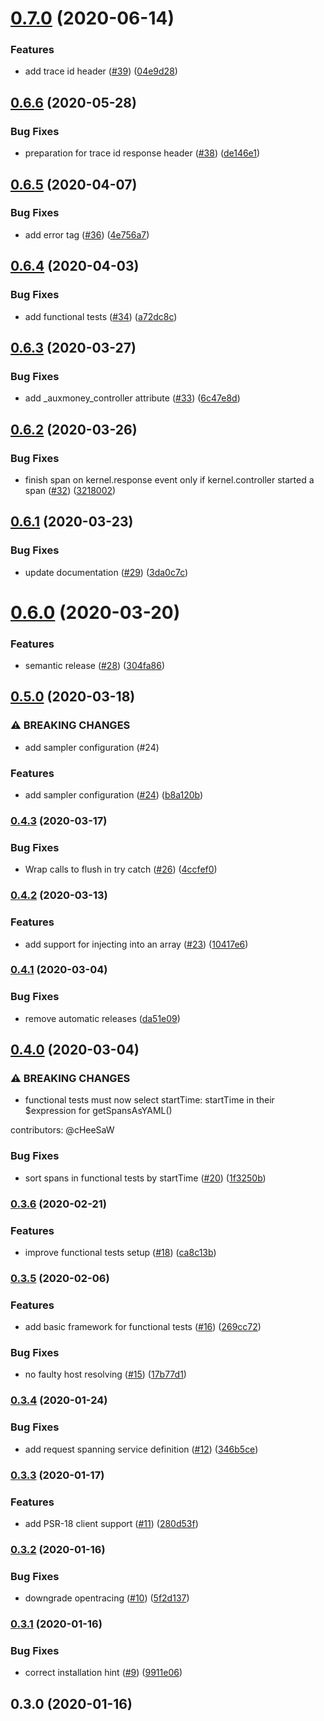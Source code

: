 # [0.7.0](https://github.com/auxmoney/OpentracingBundle-core/compare/v0.6.6...v0.7.0) (2020-06-14)


### Features

* add trace id header ([#39](https://github.com/auxmoney/OpentracingBundle-core/issues/39)) ([04e9d28](https://github.com/auxmoney/OpentracingBundle-core/commit/04e9d28d1869c6b9f4816cb1f6ef44017c0c8138))

## [0.6.6](https://github.com/auxmoney/OpentracingBundle-core/compare/v0.6.5...v0.6.6) (2020-05-28)


### Bug Fixes

* preparation for trace id response header ([#38](https://github.com/auxmoney/OpentracingBundle-core/issues/38)) ([de146e1](https://github.com/auxmoney/OpentracingBundle-core/commit/de146e1d0b40abaa8e0c8b2ae48ec7b0f3c044ea))

## [0.6.5](https://github.com/auxmoney/OpentracingBundle-core/compare/v0.6.4...v0.6.5) (2020-04-07)


### Bug Fixes

* add error tag ([#36](https://github.com/auxmoney/OpentracingBundle-core/issues/36)) ([4e756a7](https://github.com/auxmoney/OpentracingBundle-core/commit/4e756a7e4f66c4db7aac684592f83d8a572aa168))

## [0.6.4](https://github.com/auxmoney/OpentracingBundle-core/compare/v0.6.3...v0.6.4) (2020-04-03)


### Bug Fixes

* add functional tests ([#34](https://github.com/auxmoney/OpentracingBundle-core/issues/34)) ([a72dc8c](https://github.com/auxmoney/OpentracingBundle-core/commit/a72dc8c1f809b512b557cc6d9fdb4d0fa657b6e1))

## [0.6.3](https://github.com/auxmoney/OpentracingBundle-core/compare/v0.6.2...v0.6.3) (2020-03-27)


### Bug Fixes

* add _auxmoney_controller attribute ([#33](https://github.com/auxmoney/OpentracingBundle-core/issues/33)) ([6c47e8d](https://github.com/auxmoney/OpentracingBundle-core/commit/6c47e8df81ae3eed1c1c472f31e748627a6b06ac))

## [0.6.2](https://github.com/auxmoney/OpentracingBundle-core/compare/v0.6.1...v0.6.2) (2020-03-26)


### Bug Fixes

* finish span on kernel.response event only if kernel.controller started a span ([#32](https://github.com/auxmoney/OpentracingBundle-core/issues/32)) ([3218002](https://github.com/auxmoney/OpentracingBundle-core/commit/3218002433e5a13b9d1fb23a00d2120ed65cac96))

## [0.6.1](https://github.com/auxmoney/OpentracingBundle-core/compare/v0.6.0...v0.6.1) (2020-03-23)


### Bug Fixes

* update documentation ([#29](https://github.com/auxmoney/OpentracingBundle-core/issues/29)) ([3da0c7c](https://github.com/auxmoney/OpentracingBundle-core/commit/3da0c7cb33f01743be9215f5da4a5d0f77dc1d67))

# [0.6.0](https://github.com/auxmoney/OpentracingBundle-core/compare/v0.5.0...v0.6.0) (2020-03-20)


### Features

* semantic release ([#28](https://github.com/auxmoney/OpentracingBundle-core/issues/28)) ([304fa86](https://github.com/auxmoney/OpentracingBundle-core/commit/304fa86ad972d83f545b0bee3d42c15353842129))

## [0.5.0](https://github.com/auxmoney/OpentracingBundle-core/compare/v0.4.3...v0.5.0) (2020-03-18)


### ⚠ BREAKING CHANGES

* add sampler configuration (#24)

### Features

* add sampler configuration ([#24](https://github.com/auxmoney/OpentracingBundle-core/issues/24)) ([b8a120b](https://github.com/auxmoney/OpentracingBundle-core/commit/b8a120be43d5e52a7d74083b5bd7092ed14be5ba))

### [0.4.3](https://github.com/auxmoney/OpentracingBundle-core/compare/v0.4.2...v0.4.3) (2020-03-17)


### Bug Fixes

* Wrap calls to flush in try catch ([#26](https://github.com/auxmoney/OpentracingBundle-core/issues/26)) ([4ccfef0](https://github.com/auxmoney/OpentracingBundle-core/commit/4ccfef089a4b51dc65ef6f8e5ccddee6cd88bc72))

### [0.4.2](https://github.com/auxmoney/OpentracingBundle-core/compare/v0.4.1...v0.4.2) (2020-03-13)


### Features

* add support for injecting into an array ([#23](https://github.com/auxmoney/OpentracingBundle-core/issues/23)) ([10417e6](https://github.com/auxmoney/OpentracingBundle-core/commit/10417e6bd12bf1cb4671d4562aa09787ee00350a))

### [0.4.1](https://github.com/auxmoney/OpentracingBundle-core/compare/v0.4.0...v0.4.1) (2020-03-04)


### Bug Fixes

* remove automatic releases ([da51e09](https://github.com/auxmoney/OpentracingBundle-core/commit/da51e0943ef1ea70b9e447354886a039acc1f3d2))

## [0.4.0](https://github.com/auxmoney/OpentracingBundle-core/compare/v0.3.6...v0.4.0) (2020-03-04)


### ⚠ BREAKING CHANGES

* functional tests must now select startTime: startTime in their $expression for getSpansAsYAML()

contributors: @cHeeSaW 

### Bug Fixes

* sort spans in functional tests by startTime ([#20](https://github.com/auxmoney/OpentracingBundle-core/issues/20)) ([1f3250b](https://github.com/auxmoney/OpentracingBundle-core/commit/1f3250b6dfce42a30647cc4a5474b1eb1b77e4eb))

### [0.3.6](https://github.com/auxmoney/OpentracingBundle-core/compare/v0.3.5...v0.3.6) (2020-02-21)


### Features

* improve functional tests setup ([#18](https://github.com/auxmoney/OpentracingBundle-core/issues/18)) ([ca8c13b](https://github.com/auxmoney/OpentracingBundle-core/commit/ca8c13b35bdc47f13cfa30aec325d848404be7c8))

### [0.3.5](https://github.com/auxmoney/OpentracingBundle-core/compare/v0.3.4...v0.3.5) (2020-02-06)


### Features

* add basic framework for functional tests ([#16](https://github.com/auxmoney/OpentracingBundle-core/issues/16)) ([269cc72](https://github.com/auxmoney/OpentracingBundle-core/commit/269cc72524127d09be7ab401939e415df85e5e3e))


### Bug Fixes

* no faulty host resolving ([#15](https://github.com/auxmoney/OpentracingBundle-core/issues/15)) ([17b77d1](https://github.com/auxmoney/OpentracingBundle-core/commit/17b77d17b1f367d3a6ce8232368464ee45b20ef2))

### [0.3.4](https://github.com/auxmoney/OpentracingBundle-core/compare/v0.3.3...v0.3.4) (2020-01-24)


### Bug Fixes

* add request spanning service definition ([#12](https://github.com/auxmoney/OpentracingBundle-core/issues/12)) ([346b5ce](https://github.com/auxmoney/OpentracingBundle-core/commit/346b5cee56a7afea53ef3d8594568d6566fa6f04))

### [0.3.3](https://github.com/auxmoney/OpentracingBundle-core/compare/v0.3.2...v0.3.3) (2020-01-17)


### Features

* add PSR-18 client support ([#11](https://github.com/auxmoney/OpentracingBundle-core/issues/11)) ([280d53f](https://github.com/auxmoney/OpentracingBundle-core/commit/280d53f0209a61814188d2c5833acd2ae3ad1145))

### [0.3.2](https://github.com/auxmoney/OpentracingBundle-core/compare/v0.3.1...v0.3.2) (2020-01-16)


### Bug Fixes

* downgrade opentracing ([#10](https://github.com/auxmoney/OpentracingBundle-core/issues/10)) ([5f2d137](https://github.com/auxmoney/OpentracingBundle-core/commit/5f2d13711c75b6468f40659a256df1ed24f5eef4))

### [0.3.1](https://github.com/auxmoney/OpentracingBundle-core/compare/v0.3.0...v0.3.1) (2020-01-16)


### Bug Fixes

* correct installation hint ([#9](https://github.com/auxmoney/OpentracingBundle-core/issues/9)) ([9911e06](https://github.com/auxmoney/OpentracingBundle-core/commit/9911e062f4c2b7b80d3fa76f4cd071fdf00da405))

## 0.3.0 (2020-01-16)

